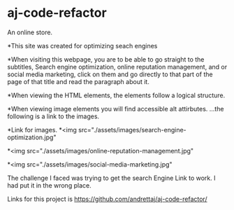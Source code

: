 # aj-code-refactor
An online store.

*This site was created for optimizing seach engines

*When visiting this webpage, you are to be able to go straight to the subtitles, Search engine optimization, online reputation management, and or social media marketing, click on them and go directly to that part of the page of that title and read the paragraph about it. 

*When viewing the  HTML elements, the elements follow a logical structure.

*When viewing image elements you will find accessible alt attirbutes.
...the following is a link to the images. 

*Link for images.
*<img src="./assets/images/search-engine-optimization.jpg"

*<img src="./assets/images/online-reputation-management.jpg"

*<img src="./assets/images/social-media-marketing.jpg"

The challenge I faced was trying to get the search Engine Link to work.  I had put it in the wrong place.

Links for this project is https://github.com/andrettaj/aj-code-refactor/

